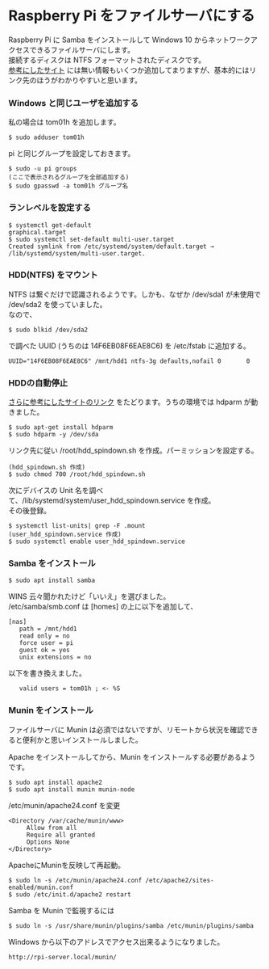 # Raspberry Pi をファイルサーバにする

Raspberry Pi に Samba をインストールして Windows 10 からネットワークアクセスできるファイルサーバにします。  
接続するディスクは NTFS フォーマットされたディスクです。  
[参考にしたサイト](https://qiita.com/Cinosura/items/6ab435331ea2b3671a1d) には無い情報もいくつか追加してまりますが、基本的にはリンク先のほうがわかりやすいと思います。

### Windows と同じユーザを追加する

私の場合は tom01h を追加します。

```
$ sudo adduser tom01h
```

pi と同じグループを設定しておきます。

```
$ sudo -u pi groups
(ここで表示されるグループを全部追加する)
$ sudo gpasswd -a tom01h グループ名
```

### ランレベルを設定する

```
$ systemctl get-default
graphical.target
$ sudo systemctl set-default multi-user.target
Created symlink from /etc/systemd/system/default.target → /lib/systemd/system/multi-user.target.
```

### HDD(NTFS) をマウント

NTFS は繋ぐだけで認識されるようです。しかも、なぜか /dev/sda1 が未使用で /dev/sda2 を使っていました。  
なので、

```
$ sudo blkid /dev/sda2
```

で調べた UUID (うちのは 14F6EB08F6EAE8C6) を /etc/fstab に追加する。

```
UUID="14F6EB08F6EAE8C6" /mnt/hdd1 ntfs-3g defaults,nofail 0       0
```

### HDDの自動停止

[さらに参考にしたサイトのリンク](http://kassyjp.ninja-web.net/ras/jessie/spindown.htm) をたどります。うちの環境では hdparm が動きました。

```
$ sudo apt-get install hdparm
$ sudo hdparm -y /dev/sda
```

リンク先に従い /root/hdd_spindown.sh を作成。パーミッションを設定する。

```
(hdd_spindown.sh 作成)
$ sudo chmod 700 /root/hdd_spindown.sh
```

次にデバイスの Unit 名を調べて、/lib/systemd/system/user_hdd_spindown.service を作成。  
その後登録。

```
$ systemctl list-units| grep -F .mount
(user_hdd_spindown.service 作成)
$ sudo systemctl enable user_hdd_spindown.service
```

### Samba をインストール

```
$ sudo apt install samba
```

WINS 云々聞かれたけど「いいえ」を選びました。  
/etc/samba/smb.conf は [homes] の上に以下を追加して、

```
[nas]
   path = /mnt/hdd1
   read only = no
   force user = pi
   guest ok = yes
   unix extensions = no
```

以下を書き換えました。

```
   valid users = tom01h ; <- %S
```

### Munin をインストール

ファイルサーバに Munin は必須ではないですが、リモートから状況を確認できると便利かと思いインストールしました。

Apache をインストールしてから、Munin をインストールする必要があるようです。

```
$ sudo apt install apache2
$ sudo apt install munin munin-node
```

/etc/munin/apache24.conf を変更

```
<Directory /var/cache/munin/www>
     Allow from all
     Require all granted
     Options None
</Directory>
```

ApacheにMuninを反映して再起動。

```
$ sudo ln -s /etc/munin/apache24.conf /etc/apache2/sites-enabled/munin.conf
$ sudo /etc/init.d/apache2 restart
```

Samba を Munin で監視するには

```
$ sudo ln -s /usr/share/munin/plugins/samba /etc/munin/plugins/samba
```

Windows から以下のアドレスでアクセス出来るようになりました。

```
http://rpi-server.local/munin/
```

